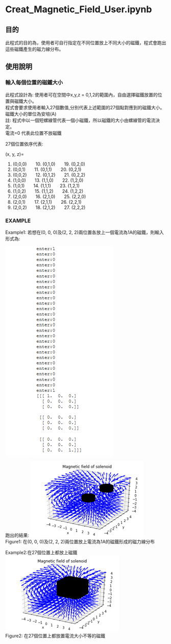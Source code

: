# Creat_Magnetic_Field_User.ipynb #
## 目的 ##
此程式的目的為，使用者可自行指定在不同位置放上不同大小的磁鐵，程式會跑出這些磁鐵產生的磁力線分布。

## 使用說明 ##
### 輸入每個位置的磁鐵大小 ###
此程式設計為: 使用者可在空間中x,y,z = 0,1,2的範圍內，自由選擇磁鐵放置的位置與磁鐵大小。   
程式會要求使用者輸入27個數值,分別代表上述範圍的27個點對應到的磁鐵大小。   
磁鐵大小的單位為安培(A)   
註: 程式中以一個短螺線管代表一個小磁鐵，所以磁鐵的大小由螺線管的電流決定。   
    電流=0 代表此位置不放磁鐵

27個位置依序代表:   

(x, y, z)=   
1. (0,0,0) &nbsp; &nbsp; &nbsp; 10. (0,1,0) &nbsp; &nbsp; &nbsp; 19. (0,2,0)   
2. (0,0,1) &nbsp; &nbsp; &nbsp; 11. (0,1,1) &nbsp; &nbsp; &nbsp; 20. (0,2,1)   
3. (0,0,2) &nbsp; &nbsp; &nbsp; 12. (0,1,2) &nbsp; &nbsp; &nbsp; 21. (0,2,2)   
4. (1,0,0) &nbsp; &nbsp; &nbsp; 13. (1,1,0) &nbsp; &nbsp; &nbsp; 22. (1,2,0)   
5. (1,0,1) &nbsp; &nbsp; &nbsp; 14. (1,1,1) &nbsp; &nbsp; &nbsp; 23. (1,2,1)   
6. (1,0,2) &nbsp; &nbsp; &nbsp; 15. (1,1,2) &nbsp; &nbsp; &nbsp; 24. (1,2,2)   
7. (2,0,0) &nbsp; &nbsp; &nbsp; 16. (2,1,0) &nbsp; &nbsp; &nbsp; 25. (2,2,0)   
8. (2,0,1) &nbsp; &nbsp; &nbsp; 17. (2,1,1) &nbsp; &nbsp; &nbsp; 26. (2,2,1)   
9. (2,0,2) &nbsp; &nbsp; &nbsp; 18. (2,1,2) &nbsp; &nbsp; &nbsp; 27. (2,2,2)   


### EXAMPLE ###  
Example1: 若想在(0, 0, 0)及(2, 2, 2)兩位置各放上一個電流為1A的磁鐵，則輸入形式為:   
   
![Alt text](https://raw.githubusercontent.com/ShihPingLai/Group-9/master/B_Field/%E8%BC%B8%E5%85%A5%E8%AA%AA%E6%98%8E.png "figure1")   
   
跑出的結果: 
![Alt text](https://raw.githubusercontent.com/ShihPingLai/Group-9/master/B_Field/figure1.png "figure1")   
Figure1: 在(0, 0, 0)及(2, 2, 2)兩位置放上電流為1A的磁鐵形成的磁力線分布  
   
Example2:在27個位置上都放上磁鐵   
![Alt text](https://raw.githubusercontent.com/ShihPingLai/Group-9/master/B_Field/figure2.png "figure2")     
Figure2: 在27個位置上都放置電流大小不等的磁鐵   


